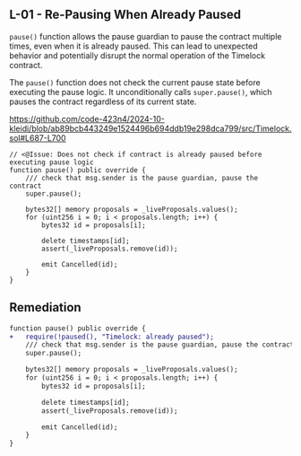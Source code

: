 ## L-01 - Re-Pausing When Already Paused
`pause()` function allows the pause guardian to pause the contract multiple times, even when it is already paused. This can lead to unexpected behavior and potentially disrupt the normal operation of the Timelock contract.

The `pause()` function does not check the current pause state before executing the pause logic. It unconditionally calls `super.pause()`, which pauses the contract regardless of its current state.

https://github.com/code-423n4/2024-10-kleidi/blob/ab89bcb443249e1524496b694ddb19e298dca799/src/Timelock.sol#L687-L700
```solidity
// <@Issue: Does not check if contract is already paused before executing pause logic
function pause() public override {
    /// check that msg.sender is the pause guardian, pause the contract
    super.pause();

    bytes32[] memory proposals = _liveProposals.values();
    for (uint256 i = 0; i < proposals.length; i++) {
        bytes32 id = proposals[i];

        delete timestamps[id];
        assert(_liveProposals.remove(id));

        emit Cancelled(id);
    }
}
```

## Remediation
```diff
function pause() public override {
+   require(!paused(), "Timelock: already paused");
    /// check that msg.sender is the pause guardian, pause the contract
    super.pause();

    bytes32[] memory proposals = _liveProposals.values();
    for (uint256 i = 0; i < proposals.length; i++) {
        bytes32 id = proposals[i];

        delete timestamps[id];
        assert(_liveProposals.remove(id));

        emit Cancelled(id);
    }
}
```